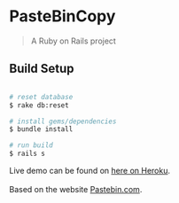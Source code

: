 # PasteBinCopy

> A Ruby on Rails project

## Build Setup

``` bash

# reset database
$ rake db:reset

# install gems/dependencies
$ bundle install

# run build
$ rails s
```
Live demo can be found on [here on Heroku](https://desolate-coast-46812.herokuapp.com/). <br><br>
Based on the website [Pastebin.com](https://pastebin.com/). 

